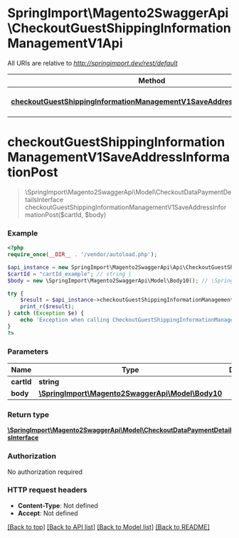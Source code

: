 # SpringImport\Magento2SwaggerApi\CheckoutGuestShippingInformationManagementV1Api

All URIs are relative to *http://springimport.dev/rest/default*

Method | HTTP request | Description
------------- | ------------- | -------------
[**checkoutGuestShippingInformationManagementV1SaveAddressInformationPost**](CheckoutGuestShippingInformationManagementV1Api.md#checkoutGuestShippingInformationManagementV1SaveAddressInformationPost) | **POST** /V1/guest-carts/{cartId}/shipping-information | 


# **checkoutGuestShippingInformationManagementV1SaveAddressInformationPost**
> \SpringImport\Magento2SwaggerApi\Model\CheckoutDataPaymentDetailsInterface checkoutGuestShippingInformationManagementV1SaveAddressInformationPost($cartId, $body)





### Example
```php
<?php
require_once(__DIR__ . '/vendor/autoload.php');

$api_instance = new SpringImport\Magento2SwaggerApi\Api\CheckoutGuestShippingInformationManagementV1Api();
$cartId = "cartId_example"; // string | 
$body = new \SpringImport\Magento2SwaggerApi\Model\Body10(); // \SpringImport\Magento2SwaggerApi\Model\Body10 | 

try {
    $result = $api_instance->checkoutGuestShippingInformationManagementV1SaveAddressInformationPost($cartId, $body);
    print_r($result);
} catch (Exception $e) {
    echo 'Exception when calling CheckoutGuestShippingInformationManagementV1Api->checkoutGuestShippingInformationManagementV1SaveAddressInformationPost: ', $e->getMessage(), PHP_EOL;
}
?>
```

### Parameters

Name | Type | Description  | Notes
------------- | ------------- | ------------- | -------------
 **cartId** | **string**|  |
 **body** | [**\SpringImport\Magento2SwaggerApi\Model\Body10**](../Model/\SpringImport\Magento2SwaggerApi\Model\Body10.md)|  | [optional]

### Return type

[**\SpringImport\Magento2SwaggerApi\Model\CheckoutDataPaymentDetailsInterface**](../Model/CheckoutDataPaymentDetailsInterface.md)

### Authorization

No authorization required

### HTTP request headers

 - **Content-Type**: Not defined
 - **Accept**: Not defined

[[Back to top]](#) [[Back to API list]](../../README.md#documentation-for-api-endpoints) [[Back to Model list]](../../README.md#documentation-for-models) [[Back to README]](../../README.md)

